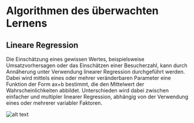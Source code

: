 # Algorithmen des überwachten Lernens

## Lineare Regression

Die Einschätzung eines gewissen Wertes, beispielsweise Umsatzvorhersagen oder das Einschätzen einer Besucherzahl, kann durch Annäherung unter Verwendung linearer Regression durchgeführt werden. Dabei wird mittels eines oder mehrer veränderbaren Parameter eine Funktion der Form ax+b bestimmt, die den Mittelwert der Wahrscheinlichkeiten abbildet. Unterschieden wird dabei zwischen einfacher und multipler linearer Regression, abhängig von der Verwendung eines oder mehrerer variabler Faktoren. 

![alt text](images/icon48.png "Logo Title Text 1")
